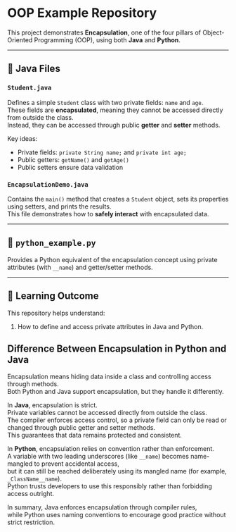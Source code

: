 # OOP Example Repository

This project demonstrates **Encapsulation**, one of the four pillars of Object-Oriented Programming (OOP), using both **Java** and **Python**.


---

## 🧩 Java Files

### `Student.java`

Defines a simple `Student` class with two private fields: `name` and `age`.  
These fields are **encapsulated**, meaning they cannot be accessed directly from outside the class.  
Instead, they can be accessed through public **getter** and **setter** methods.

Key ideas:

- Private fields: `private String name;` and `private int age;`
- Public getters: `getName()` and `getAge()`
- Public setters ensure data validation

### `EncapsulationDemo.java`

Contains the `main()` method that creates a `Student` object, sets its properties using setters, and prints the results.  
This file demonstrates how to **safely interact** with encapsulated data.

---

## 🐍 `python_example.py`

Provides a Python equivalent of the encapsulation concept using private attributes (with `__name`) and getter/setter methods.

---

## 🧠 Learning Outcome

This repository helps understand:

1. How to define and access private attributes in Java and Python.

## Difference Between Encapsulation in Python and Java

Encapsulation means hiding data inside a class and controlling access through methods.  
Both Python and Java support encapsulation, but they handle it differently.

In **Java**, encapsulation is strict.  
Private variables cannot be accessed directly from outside the class.  
The compiler enforces access control, so a private field can only be read or changed through public getter and setter methods.  
This guarantees that data remains protected and consistent.

In **Python**, encapsulation relies on convention rather than enforcement.  
A variable with two leading underscores (like `__name`) becomes name-mangled to prevent accidental access,  
but it can still be reached deliberately using its mangled name (for example, `_ClassName__name`).  
Python trusts developers to use this responsibly rather than forbidding access outright.

In summary, Java enforces encapsulation through compiler rules,  
while Python uses naming conventions to encourage good practice without strict restriction.
